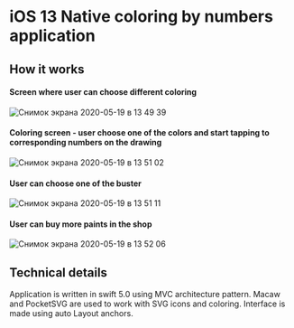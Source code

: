 iOS 13 Native coloring by numbers application
=====================

How it works
-----------------------------------
#### Screen where user can choose different coloring

![Снимок экрана 2020-05-19 в 13 49 39](https://user-images.githubusercontent.com/55629794/82318141-0723e500-99d8-11ea-8ec1-2d3b3560ab5c.png)

#### Coloring screen - user choose one of the colors and start tapping to corresponding numbers on the drawing

![Снимок экрана 2020-05-19 в 13 51 02](https://user-images.githubusercontent.com/55629794/82318289-45b99f80-99d8-11ea-9184-a5b07c28441f.png)

#### User can choose one of the buster

![Снимок экрана 2020-05-19 в 13 51 11](https://user-images.githubusercontent.com/55629794/82318504-a77a0980-99d8-11ea-84f9-cc40c8edbc8a.png)

#### User can buy more paints in the shop

![Снимок экрана 2020-05-19 в 13 52 06](https://user-images.githubusercontent.com/55629794/82318709-fa53c100-99d8-11ea-8f96-e02f15729d34.png)

Technical details
-----------------------------------
Application is written in swift 5.0 using MVC architecture pattern. Macaw and PocketSVG are used to work with SVG icons and coloring.
Interface is made using auto Layout anchors.
